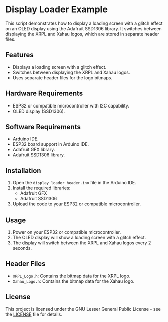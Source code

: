 # Display Loader Example

This script demonstrates how to display a loading screen with a glitch effect on an OLED display using the Adafruit SSD1306 library. It switches between displaying the XRPL and Xahau logos, which are stored in separate header files.

## Features

- Displays a loading screen with a glitch effect.
- Switches between displaying the XRPL and Xahau logos.
- Uses separate header files for the logo bitmaps.

## Hardware Requirements

- ESP32 or compatible microcontroller with I2C capability.
- OLED display (SSD1306).

## Software Requirements

- Arduino IDE.
- ESP32 board support in Arduino IDE.
- Adafruit GFX library.
- Adafruit SSD1306 library.

## Installation

1. Open the `display_loader_header.ino` file in the Arduino IDE.
2. Install the required libraries:
   - Adafruit GFX
   - Adafruit SSD1306
3. Upload the code to your ESP32 or compatible microcontroller.

## Usage

1. Power on your ESP32 or compatible microcontroller.
2. The OLED display will show a loading screen with a glitch effect.
3. The display will switch between the XRPL and Xahau logos every 2 seconds.

## Header Files

- `XRPL_Logo.h`: Contains the bitmap data for the XRPL logo.
- `Xahau_Logo.h`: Contains the bitmap data for the Xahau logo.

## License

This project is licensed under the GNU Lesser General Public License - see the [LICENSE](LICENSE) file for details.
